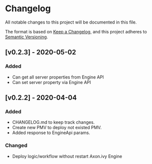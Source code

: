# Changelog
All notable changes to this project will be documented in this file.

The format is based on [Keep a Changelog](https://keepachangelog.com/en/1.0.0/),
and this project adheres to [Semantic Versioning](https://semver.org/spec/v2.0.0.html).

## [v0.2.3] - 2020-05-02
### Added
- Can get all server properties from Engine API
- Can set server property via Engine API

## [v0.2.2] - 2020-04-04
### Added
- CHANGELOG.md to keep track changes.
- Create new PMV to deploy not existed PMV.
- Added response to EngineApi params.

### Changed
- Deploy logic/workflow without restart Axon.ivy Engine
